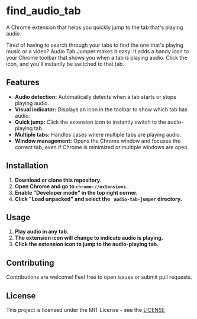# find_audio_tab

A Chrome extension that helps you quickly jump to the tab that's playing audio.


Tired of having to search through your tabs to find the one that's playing music or a video? Audio Tab Jumper makes it easy! It adds a handy icon to your Chrome toolbar that shows you when a tab is playing audio. Click the icon, and you'll instantly be switched to that tab.

## Features

* **Audio detection:** Automatically detects when a tab starts or stops playing audio.
* **Visual indicator:**  Displays an icon in the toolbar to show which tab has audio.
* **Quick jump:** Click the extension icon to instantly switch to the audio-playing tab.
* **Multiple tabs:** Handles cases where multiple tabs are playing audio.
* **Window management:**  Opens the Chrome window and focuses the correct tab, even if Chrome is minimized or multiple windows are open.

## Installation

1. **Download or clone this repository.**
2. **Open Chrome and go to `chrome://extensions`.**
3. **Enable "Developer mode" in the top right corner.**
4. **Click "Load unpacked" and select the   
 `audio-tab-jumper` directory.**

## Usage

1. **Play audio in any tab.**
2. **The extension icon will change to indicate audio is playing.**
3. **Click the extension icon to jump to the audio-playing tab.**

## Contributing

Contributions are welcome! Feel free to open issues or submit pull requests.

## License

This project is licensed under the MIT License - see the [LICENSE](LICENSE)   

